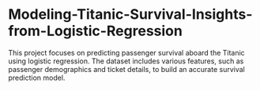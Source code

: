 # Modeling-Titanic-Survival-Insights-from-Logistic-Regression
This project focuses on predicting passenger survival aboard the Titanic using logistic regression. The dataset includes various features, such as passenger demographics and ticket details, to build an accurate survival prediction model.
